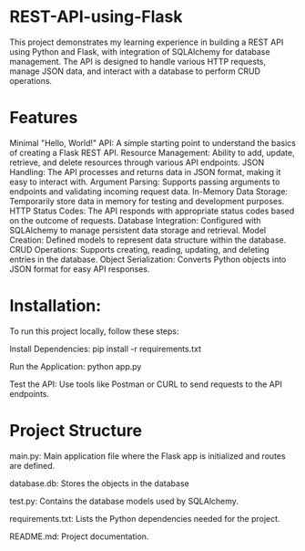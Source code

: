 # REST-API-using-Flask
This project demonstrates my learning experience in building a REST API using Python and Flask, with integration of SQLAlchemy for database management. The API is designed to handle various HTTP requests, manage JSON data, and interact with a database to perform CRUD operations.

# Features
Minimal "Hello, World!" API: A simple starting point to understand the basics of creating a Flask REST API.
Resource Management: Ability to add, update, retrieve, and delete resources through various API endpoints.
JSON Handling: The API processes and returns data in JSON format, making it easy to interact with.
Argument Parsing: Supports passing arguments to endpoints and validating incoming request data.
In-Memory Data Storage: Temporarily store data in memory for testing and development purposes.
HTTP Status Codes: The API responds with appropriate status codes based on the outcome of requests.
Database Integration: Configured with SQLAlchemy to manage persistent data storage and retrieval.
Model Creation: Defined models to represent data structure within the database.
CRUD Operations: Supports creating, reading, updating, and deleting entries in the database.
Object Serialization: Converts Python objects into JSON format for easy API responses.
# Installation:
To run this project locally, follow these steps:

Install Dependencies:
pip install -r requirements.txt

Run the Application:
python app.py

Test the API: 
Use tools like Postman or CURL to send requests to the API endpoints.

# Project Structure
main.py: Main application file where the Flask app is initialized and routes are defined.

database.db: Stores the objects in the database

test.py: Contains the database models used by SQLAlchemy.

requirements.txt: Lists the Python dependencies needed for the project.

README.md: Project documentation.
